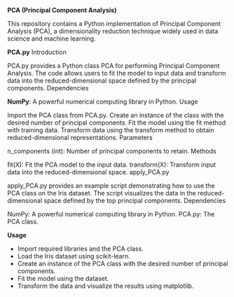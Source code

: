 **PCA (Principal Component Analysis)**

This repository contains a Python implementation of Principal Component Analysis (PCA), a dimensionality reduction technique widely used in data science and machine learning.

**PCA.py**
Introduction

PCA.py provides a Python class PCA for performing Principal Component Analysis. The code allows users to fit the model to input data and transform data into the reduced-dimensional space defined by the principal components.
Dependencies

**NumPy**: A powerful numerical computing library in Python.
Usage

Import the PCA class from PCA.py.
Create an instance of the class with the desired number of principal components.
Fit the model using the fit method with training data.
Transform data using the transform method to obtain reduced-dimensional representations.
Parameters

n_components (int): Number of principal components to retain.
Methods

fit(X): Fit the PCA model to the input data.
transform(X): Transform input data into the reduced-dimensional space.
apply_PCA.py

apply_PCA.py provides an example script demonstrating how to use the PCA class on the Iris dataset. The script visualizes the data in the reduced-dimensional space defined by the top principal components.
Dependencies

NumPy: A powerful numerical computing library in Python.
PCA.py: The PCA class.

**Usage**
- Import required libraries and the PCA class.
- Load the Iris dataset using scikit-learn.
- Create an instance of the PCA class with the desired number of principal components.
- Fit the model using the dataset.
- Transform the data and visualize the results using matplotlib.